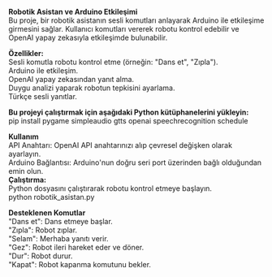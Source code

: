 <b>Robotik Asistan ve Arduino Etkileşimi</b><br>
Bu proje, bir robotik asistanın sesli komutları anlayarak Arduino ile etkileşime girmesini sağlar. Kullanıcı komutları vererek robotu kontrol edebilir ve OpenAI yapay zekasıyla etkileşimde bulunabilir.

<b>Özellikler:</b><br>
Sesli komutla robotu kontrol etme (örneğin: "Dans et", "Zıpla").<br>
Arduino ile etkileşim.<br>
OpenAI yapay zekasından yanıt alma.<br>
Duygu analizi yaparak robotun tepkisini ayarlama.<br>
Türkçe sesli yanıtlar.<br>

<b>Bu projeyi çalıştırmak için aşağıdaki Python kütüphanelerini yükleyin:</b><br>
pip install pygame simpleaudio gtts openai speechrecognition schedule

<b>Kullanım</b><br>
API Anahtarı: OpenAI API anahtarınızı alıp çevresel değişken olarak ayarlayın.<br>
Arduino Bağlantısı: Arduino'nun doğru seri port üzerinden bağlı olduğundan emin olun.<br>
<b>Çalıştırma:</b><br> Python dosyasını çalıştırarak robotu kontrol etmeye başlayın.<br>
python robotik_asistan.py

<b>Desteklenen Komutlar</b><br>
"Dans et": Dans etmeye başlar.<br>
"Zıpla": Robot zıplar.<br>
"Selam": Merhaba yanıtı verir.<br>
"Gez": Robot ileri hareket eder ve döner.<br>
"Dur": Robot durur.<br>
"Kapat": Robot kapanma komutunu bekler.
